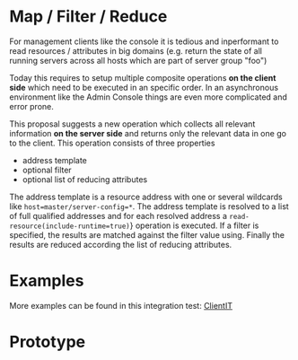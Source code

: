 # Map / Filter / Reduce

For management clients like the console it is tedious and inperformant to read resources / attributes in big domains (e.g. return the state of all running servers across all hosts which are part of server group "foo")

Today this requires to setup multiple composite operations **on the client side** which need to be executed in an specific order. In an asynchronous environment like the Admin Console things are even more complicated and error prone.

This proposal suggests a new operation which collects all relevant information **on the server side** and returns only the relevant data in one go to the client. This operation consists of three properties

- address template
- optional filter
- optional list of reducing attributes

The address template is a resource address with one or several wildcards like `host=master/server-config=*`. The address template is resolved to a list of full qualified addresses and for each resolved address a `read-resource(include-runtime=true)`} operation is executed. If a filter is specified, the results are matched against the filter value using. Finally the results are reduced according the list of reducing attributes.

# Examples

More examples can be found in this integration test: [ClientIT](src/main/test/java/org/wildfly/mapreduce/ClientIT.java)

# Prototype

